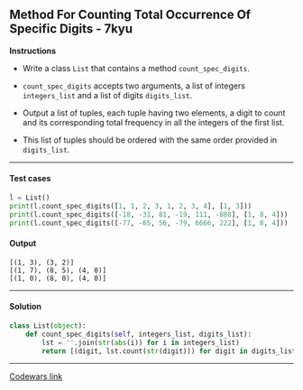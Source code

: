 ## Method For Counting Total Occurrence Of Specific Digits - 7kyu

**Instructions**

- Write a class `List` that contains a method `count_spec_digits`.

- `count_spec_digits` accepts two arguments, a list of integers `integers_list` and a list of digits `digits_list`. 

- Output a list of tuples, each tuple having two elements, a digit to count and its corresponding total frequency in all the integers of the first list.

- This list of tuples should be ordered with the same order provided in `digits_list`.

---

#### Test cases

```python
l = List()
print(l.count_spec_digits([1, 1, 2, 3, 1, 2, 3, 4], [1, 3]))
print(l.count_spec_digits([-18, -31, 81, -19, 111, -888], [1, 8, 4]))
print(l.count_spec_digits([-77, -65, 56, -79, 6666, 222], [1, 8, 4]))
```

#### Output 

```
[(1, 3), (3, 2)]
[(1, 7), (8, 5), (4, 0)]
[(1, 0), (8, 0), (4, 0)]
```

---

#### Solution

```python
class List(object):
    def count_spec_digits(self, integers_list, digits_list):
        lst = ''.join(str(abs(i)) for i in integers_list)
        return [(digit, lst.count(str(digit))) for digit in digits_list]
```

---

[Codewars link](https://www.codewars.com/kata/56311e4fdd811616810000ce)
